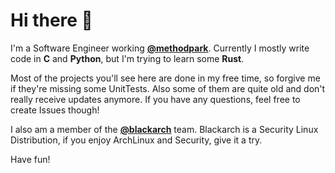 # Hi there 👋

I'm a Software Engineer working [__@methodpark__](https://github.com/methodpark).
Currently I mostly write code in __C__ and __Python__, but I'm trying to learn some __Rust__.

Most of the projects you'll see here are done in my free time, so forgive me if they're missing some UnitTests.
Also some of them are quite old and don't really receive updates anymore. If you have any questions, feel free to create Issues though!

I also am a member of the [__@blackarch__](https://github.com/blackarch) team. Blackarch is a Security Linux Distribution, if you enjoy ArchLinux and Security, give it a try.

Have fun!
